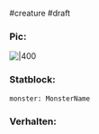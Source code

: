 #creature #draft 
### Pic:
![|400]()
### Statblock:
```statblock  
monster: MonsterName  
```
### Verhalten: